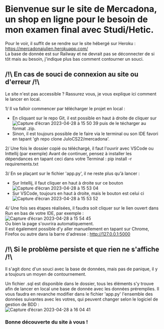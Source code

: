 <h1>Bienvenue sur le site de Mercadona, un shop en ligne pour le besoin de mon examen final avec Studi/Hetic.</h1>

Pour le voir, il suffit de se rendre sur le site hébergé sur Heroku : https://mercadonajulien.herokuapp.com/ <br> 
La base de donnée est sur Railway et ne devrait pas se déconnecter de si tôt mais au besoin, j'indique plus bas comment contourner un souci.


<h2>/!\ En cas de souci de connexion au site ou d'erreur /!\ </h2>
Le site n'est pas accessible ? Rassurez vous, je vous explique ici comment le lancer en local.

1/ Il va falloir commencer par télécharger le projet en local :
- En cliquant sur le repo Git, il est possible en haut à droite de cliquer sur ![Capture d’écran 2023-04-28 à 15 50 39](https://user-images.githubusercontent.com/95760057/235165932-599a2f6f-5c5d-4555-b93e-c86cb12640cb.png) puis de le técharger au format .zip.
- Sinon, il est toujours possible de le faire via le terminal ou son IDE favori en tapant 'gh repo clone JuloCS22/mercadona'.

2/ Une fois le dossier copié ou téléchargé, il faut l'ouvrir avec VSCode ou Inttellij (par exemple)
Avant de continuer, pensez à installer les dépendances en tapant ceci dans votre Terminal : pip install -r requirements.txt


3/ En se plaçant sur le fichier 'app.py', il ne reste plus qu'à lancer :
- Sur Intellij, il faut cliquer en haut à droite sur ce bouton ![Capture d’écran 2023-04-28 à 15 53 04](https://user-images.githubusercontent.com/95760057/235166568-c776b309-2f1f-4f2a-8ee6-d7b111596f86.png)
- Sur VSCode, toujours en haut à droite, mais le bouton est celui ci ![Capture d’écran 2023-04-28 à 15 53 52](https://user-images.githubusercontent.com/95760057/235166733-11dcc858-60e7-4612-8516-0bfbf807bc10.png)

4/ Une fois ses étapes réalisées, il faudra soit cliquer sur le lien ouvert dans Run en bas de votre IDE, par exemple : ![Capture d’écran 2023-04-28 à 15 54 45](https://user-images.githubusercontent.com/95760057/235166939-669ac391-005e-4b4e-895b-8b2824b56814.png)
<br> Ou bien la page s'ouvrira automatiquement. <br>
Il est également possible d'y aller manuellement en tapant sur Chrome, Firefox ou autre dans la barre d'adresse : http://127.0.0.1:5000


<h2>/!\ Si le problème persiste et que rien ne s'affiche /!\</h2>
Il s'agit donc d'un souci avec la base de données, mais pas de panique, il y a toujours un moyen de contournement.

Un fichier .sql est disponible dans le dossier, tous les éléments s'y trouve afin de lancer en local une base de donnée avec les données préremplies.
Il vous faudra en revanche modifier dans le fichier 'app.py' l'ensemble des données suivantes avec les votres, qui peuvent changer selon le logiciel de gestion de BDD : <br>
![Capture d’écran 2023-04-28 à 16 04 41](https://user-images.githubusercontent.com/95760057/235169487-4cedf864-9eab-4501-bb8b-c5ecc0aefdab.png)



<h3>Bonne découverte du site à vous !</h3>
